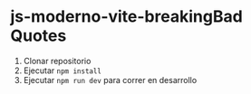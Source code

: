 # js-moderno-vite-breakingBad Quotes

1. Clonar repositorio
2. Ejecutar ```npm install```
3. Ejecutar ```npm run dev``` para correr en desarrollo
